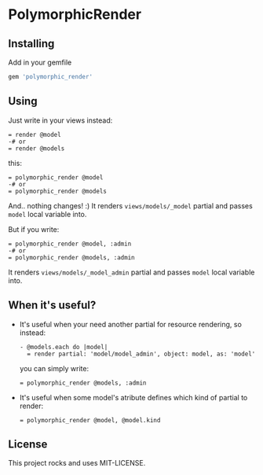 PolymorphicRender
=================

Installing
----------

Add in your gemfile

```ruby
gem 'polymorphic_render'
```

Using
-----

Just write in your views instead:

```haml
= render @model
-# or
= render @models
```

this:

```haml
= polymorphic_render @model
-# or
= polymorphic_render @models
```

And.. nothing changes! :) It renders `views/models/_model` partial and passes `model`
local variable into.

But if you write:

```haml
= polymorphic_render @model, :admin
-# or
= polymorphic_render @models, :admin
```

It renders `views/models/_model_admin` partial and passes `model` local variable into.

When it's useful?
-----------------

- It's useful when your need another partial for resource rendering, so instead:

  ```haml
  - @models.each do |model|
    = render partial: 'model/model_admin', object: model, as: 'model'
  ```

  you can simply write:

  ```haml
  = polymorphic_render @models, :admin
  ```

- It's useful when some model's atribute defines which kind of partial to render:

  ```haml
  = polymorphic_render @model, @model.kind
  ```

License
-------

This project rocks and uses MIT-LICENSE.
